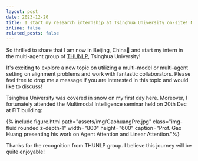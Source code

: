 ```yaml
---
layout: post
date: 2023-12-20
title: I start my research internship at Tsinghua University on-site! More details by clicking in➡
inline: false
related_posts: false
---
```



So thrilled to share that I am now in Beijing, China📍 and start my intern in the multi-agent group of [THUNLP](https://nlp.csai.tsinghua.edu.cn/), Tsinghua University!

It's exciting to explore a new topic on utilizing a multi-model or multi-agent setting on alignment problems and work with fantastic collaborators. Please feel free to drop me a message if you are interested in this topic and would like to discuss! 

Tsinghua University was covered in snow on my first day here. Moreover, I fortunately attended the Multimodal Intelligence seminar held on 20th Dec at FIT building:

<div class="row mt-3">
    <div class="col-sm mt-3 mt-md-0 mx-auto text-center">
        {% include figure.html path="assets/img/GaohuangPre.jpg" class="img-fluid rounded z-depth-1" width="800" height="600" caption="Prof. Gao Huang presenting his work on Agent Attention and Linear Attention."%}
    </div>  
</div>

Thanks for the recognition from THUNLP group. I believe this journey will be quite enjoyable! 

